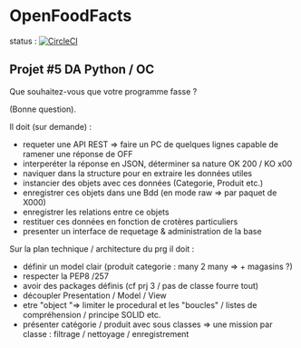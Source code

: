 # OpenFoodFacts

status : [![CircleCI](https://circleci.com/gh/jean-charles-gibier/OpenFoodFacts.svg?style=shield)](https://app.circleci.com/pipelines/github/jean-charles-gibier/OpenFoodFacts)

## Projet #5 DA Python / OC
 Que souhaitez-vous que votre programme fasse ?

(Bonne question).

Il doit (sur demande) :
- requeter une API REST => faire un PC de quelques lignes capable de ramener une réponse de OFF
- interperéter la réponse en JSON, déterminer sa nature OK 200 / KO x00
- naviquer dans la structure pour en extraire les données utiles
- instancier des objets avec ces données (Categorie, Produit etc.)
- enregistrer ces objets dans une Bdd (en mode raw => par paquet de X000)
- enregistrer les relations entre ce objets
- restituer ces données en fonction de crotères particuliers
- presenter un interface de requetage & administration de la base 

Sur la plan technique / architecture du prg il doit :
- définir un model clair (produit categorie : many 2 many  => + magasins ?) 
- respecter la PEP8 /257
- avoir des packages définis (cf prj 3 / pas de classe fourre tout)
- découpler Presentation  / Model / View 
- etre "object "=> limiter le procedural et les "boucles" / listes de compréhension / principe SOLID etc.
- présenter catégorie / produit avec sous classes => une mission par classe : filtrage / nettoyage / enregistrement 
